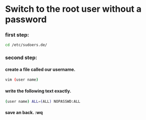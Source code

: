 # Switch to the root user without a password
### first step:
```bash
cd /etc/sudoers.de/
```
### second step:
#### create a file called our username.
```bash
vim (user name) 
```
#### write the following text exactly. 
```bash
(user name) ALL=(ALL) NOPASSWD:ALL
```
#### save an back. :wq

